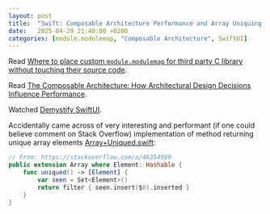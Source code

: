 ```yaml
---
layout: post
title:  "Swift: Composable Architecture Performance and Array Uniquing Optimization"
date:   2025-04-29 21:40:00 +0200
categories: [module.modulemap, "Composable Architecture", SwiftUI]
---
```

Read [Where to place custom `module.modulemap` for third party C library without touching their source code](https://forums.swift.org/t/where-to-place-custom-module-modulemap-for-third-party-c-library-without-touching-their-source-code/17920).

Read [The Composable Architecture: How Architectural Design Decisions Influence Performance](https://www.swiftyplace.com/blog/the-composable-architecture-performance).

Watched [Demystify SwiftUI](https://developer.apple.com/videos/play/wwdc2021/10022/).

Accidentally came across of very interesting and performant (if one could believe comment on Stack Overflow) implementation of method returning unique array elements [Array+Uniqued.swift](https://github.com/SwiftPackageIndex/SPIManifest/blob/main/Sources/SPIManifest/Array%2BUniqued.swift):

```swift
// From: https://stackoverflow.com/a/46354989
public extension Array where Element: Hashable {
    func uniqued() -> [Element] {
        var seen = Set<Element>()
        return filter { seen.insert($0).inserted }
    }
}
```
